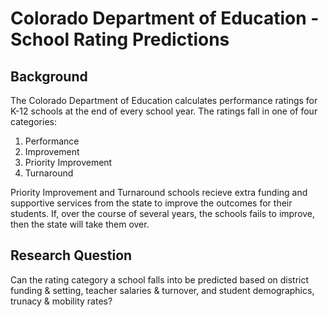 # Colorado Department of Education - School Rating Predictions
## Background 
The Colorado Department of Education calculates performance ratings for K-12 schools at the end of every school year. The ratings fall in one of four categories:
1. Performance
2. Improvement
3. Priority Improvement
4. Turnaround

Priority Improvement and Turnaround schools recieve extra funding and supportive services from the state to improve the outcomes for their students. If, over the course of several years, the schools fails to improve, then the state will take them over.

## Research Question
Can the rating category a school falls into be predicted based on district funding & setting, teacher salaries & turnover, and student demographics, trunacy & mobility rates? 